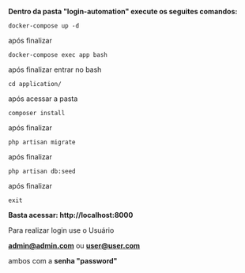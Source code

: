 **Dentro da pasta "login-automation" execute os seguites comandos:**

`docker-compose up -d
`

após finalizar 

`docker-compose exec app bash
`

após finalizar entrar no bash

`cd application/
`

após acessar a pasta

`composer install
`

após finalizar

`php artisan migrate
`

após finalizar

`php artisan db:seed
`

após finalizar

`exit`

**Basta acessar: http://localhost:8000**


Para realizar login use o Usuário

**admin@admin.com** ou **user@user.com**

ambos com a **senha "password"**
